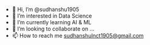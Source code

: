 - 👋 Hi, I’m @sudhanshu1905
- 👀 I’m interested in Data Science
- 🌱 I’m currently learning AI & ML
- 💞️ I’m looking to collaborate on ...
- 📫 How to reach me sudhanshulnct1905@gmail.com

<!---
sudhanshu1905/sudhanshu1905 is a ✨ special ✨ repository because its `README.md` (this file) appears on your GitHub profile.
You can click the Preview link to take a look at your changes.
--->
